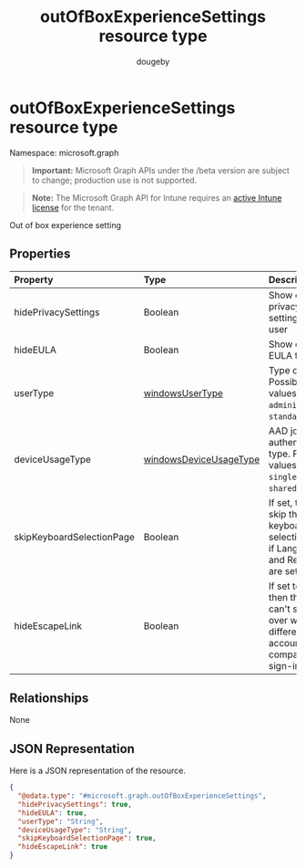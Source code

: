 ﻿---
title: "outOfBoxExperienceSettings resource type"
description: "Out of box experience setting"
author: "dougeby"
localization_priority: Normal
ms.prod: "intune"
doc_type: resourcePageType
---

# outOfBoxExperienceSettings resource type

Namespace: microsoft.graph

> **Important:** Microsoft Graph APIs under the /beta version are subject to change; production use is not supported.

> **Note:** The Microsoft Graph API for Intune requires an [active Intune license](https://go.microsoft.com/fwlink/?linkid=839381) for the tenant.

Out of box experience setting

## Properties

| Property                  | Type                                                                               | Description                                                                               |
| :------------------------ | :--------------------------------------------------------------------------------- | :---------------------------------------------------------------------------------------- |
| hidePrivacySettings       | Boolean                                                                            | Show or hide privacy settings to user                                                     |
| hideEULA                  | Boolean                                                                            | Show or hide EULA to user                                                                 |
| userType                  | [windowsUserType](../resources/intune-enrollment-windowsusertype.md)               | Type of user. Possible values are: `administrator`, `standard`.                           |
| deviceUsageType           | [windowsDeviceUsageType](../resources/intune-enrollment-windowsdeviceusagetype.md) | AAD join authentication type. Possible values are: `singleUser`, `shared`.                |
| skipKeyboardSelectionPage | Boolean                                                                            | If set, then skip the keyboard selection page if Language and Region are set              |
| hideEscapeLink            | Boolean                                                                            | If set to true, then the user can't start over with different account, on company sign-in |

## Relationships

None

## JSON Representation

Here is a JSON representation of the resource.

<!-- {
  "blockType": "resource",
  "@odata.type": "microsoft.graph.outOfBoxExperienceSettings"
}
-->

```json
{
  "@odata.type": "#microsoft.graph.outOfBoxExperienceSettings",
  "hidePrivacySettings": true,
  "hideEULA": true,
  "userType": "String",
  "deviceUsageType": "String",
  "skipKeyboardSelectionPage": true,
  "hideEscapeLink": true
}
```
